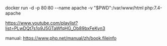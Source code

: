 docker run -d -p 80:80 --name apache -v "$PWD":/var/www/html php:7.4-apache

https://www.youtube.com/playlist?list=PLwDQt7s1o9J5GTaWfqHG_Ob89bxFeKyn3

manual: https://www.php.net/manual/zh/book.fileinfo



